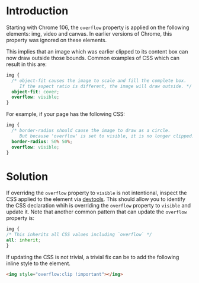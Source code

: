 # Introduction

Starting with Chrome 106, the `overflow` property is applied on the following elements: img, video and canvas. In earlier versions of Chrome, this property was ignored on these elements.

This implies that an image which was earlier clipped to its content box can now draw outside those bounds. Common examples of CSS which can result in this are:

```css
img {
  /* object-fit causes the image to scale and fill the complete box.
     If the aspect ratio is different, the image will draw outside. */
  object-fit: cover;
  overflow: visible;
}
```

For example, if your page has the following CSS:

```css
img {
  /* border-radius should cause the image to draw as a circle.
     But because 'overflow' is set to visible, it is no longer clipped. */
  border-radius: 50% 50%;
  overflow: visible;
}
```

# Solution

If overridng the `overflow` property to `visible` is not intentional, inspect the CSS applied to the element via [devtools](https://developer.chrome.com/docs/devtools/css/#view). This should allow you to identify the CSS declaration whih is overriding the `overflow` property to `visible` and update it. Note that another common pattern that can update the `overflow` property is:

```css
img {
/* This inherits all CSS values including `overflow` */
all: inherit;
}
```

If updating the CSS is not trivial, a trivial fix can be to add the following inline style to the element.

```html
<img style="overflow:clip !important"></img>
```
